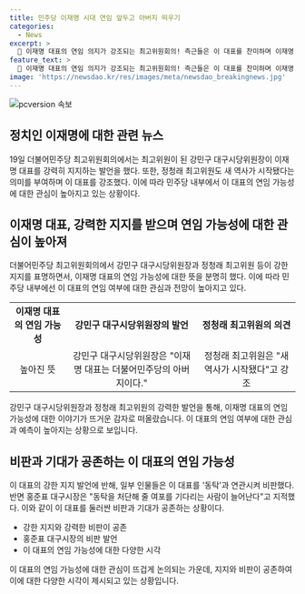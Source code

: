 ```yaml
---
title: 민주당 이재명 시대 연임 앞두고 아버지 띄우기
categories:
  - News
excerpt: >
  📢 이재명 대표의 연임 의지가 강조되는 최고위원회의! 측근들은 이 대표를 찬미하며 이재명 시대를 언급하고, 내부적인 지원을 나타냅니다. 하지만 여당 내부에서는 연임을 놓고 여론이 엇갈리며, 이 대표의 향후 결정에 관심이 모아집니다.
feature_text: >
  📢 이재명 대표의 연임 의지가 강조되는 최고위원회의! 측근들은 이 대표를 찬미하며 이재명 시대를 언급하고, 내부적인 지원을 나타냅니다. 하지만 여당 내부에서는 연임을 놓고 여론이 엇갈리며, 이 대표의 향후 결정에 관심이 모아집니다.
image: 'https://newsdao.kr/res/images/meta/newsdao_breakingnews.jpg'
---
```


<p><img src="https://newsdao.kr/res/images/meta/newsdao_breakingnews.jpg" alt="pcversion 속보" /></p>

<h2 data-ke-size="size26">정치인 이재명에 대한 관련 뉴스</h2>

<p data-ke-size="size16">19일 더불어민주당 최고위원회의에서는 최고위원이 된 강민구 대구시당위원장이 이재명 대표를 강력히 지지하는 발언을 했다. 또한, 정청래 최고위원도 새 역사가 시작됐다는 의미를 부여하며 이 대표를 강조했다. 이에 따라 민주당 내부에서 이 대표의 연임 가능성에 대한 관심이 높아지고 있는 상황이다.</p>

<h2 data-ke-size="size24">이재명 대표, 강력한 지지를 받으며 연임 가능성에 대한 관심이 높아져</h2>

<p data-ke-size="size16">더불어민주당 최고위원회의에서 강민구 대구시당위원장과 정청래 최고위원 등이 강한 지지를 표명하면서, 이재명 대표의 연임 가능성에 대한 뜻을 분명히 했다. 이에 따라 민주당 내부에선 이 대표의 연임 여부에 대한 관심과 전망이 높아지고 있다.</p>

<table>
  <tr>
    <td style="text-align: center; height: 17px;"><b>이재명 대표의 연임 가능성</b></td>
    <td style="text-align: center; height: 17px;"><b>강민구 대구시당위원장의 발언</b></td>
    <td style="text-align: center; height: 17px;"><b>정청래 최고위원의 의견</b></td>
  </tr>
  <tr>
    <td style="text-align: center; height: 17px;">높아진 뜻</td>
    <td style="text-align: center; height: 17px;">강민구 대구시당위원장은 "이재명 대표는 더불어민주당의 아버지이다."</td>
    <td style="text-align: center; height: 17px;">정청래 최고위원은 "새 역사가 시작됐다"고 강조</td>
  </tr>
</table>

<p data-ke-size="size16">강민구 대구시당위원장과 정청래 최고위원의 강력한 발언을 통해, 이재명 대표의 연임 가능성에 대한 이야기가 뜨거운 감자로 떠올랐습니다. 이 대표의 연임 여부에 대한 관심과 예측이 높아지는 상황으로 보입니다.</p>

<h2 data-ke-size="size24">비판과 기대가 공존하는 이 대표의 연임 가능성</h2>

<p data-ke-size="size16">이 대표의 강한 지지 발언에 반해, 일부 인물들은 이 대표를 '동탁'과 연관시켜 비판했다. 반면 홍준표 대구시장은 "동탁을 처단해 줄 여포를 기다리는 사람이 늘어난다"고 지적했다. 이와 같이 이 대표를 둘러싼 비판과 기대가 공존하는 상황이다.</p>

<ul>
  <li>강한 지지와 강력한 비판이 공존</li>
  <li>홍준표 대구시장의 비판 발언</li>
  <li>이 대표의 연임 가능성에 대한 다양한 시각</li>
</ul>

<p data-ke-size="size16">이 대표의 연임 가능성에 대한 관심이 뜨겁게 논의되는 가운데, 지지와 비판이 공존하여 이에 대한 다양한 시각이 제시되고 있는 상황입니다.</p>

